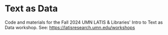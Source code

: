 # Text as Data
Code and materials for the Fall 2024 UMN LATIS & Libraries' Intro to Text as Data workshop. See: https://latisresearch.umn.edu/workshops
